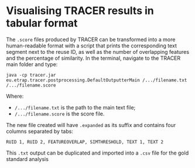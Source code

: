# Visualising TRACER results in tabular format


The `.score` files produced by TRACER can be transformed into a more human-readable format with a script that prints the corresponding text segment next to the reuse ID, as well as the number of overlapping features and the percentage of similarity. In the terminal, navigate to the TRACER main folder and type:

```
java -cp tracer.jar eu.etrap.tracer.postprocessing.DefaultOutputterMain /.../filename.txt /.../filename.score
```
Where:
* `/.../filename.txt` is the path to the main text file;
* `/.../filename.score` is the score file.

The new file created will have `.expanded` as its suffix and contains four columns separated by tabs: 

`RUID 1, RUID 2, FEATUREOVERLAP, SIMTHRESHOLD, TEXT 1, TEXT 2`

This `.txt` output can be duplicated and imported into a `.csv` file for the gold standard analysis
